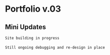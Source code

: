 # Portfolio v.03

## Mini Updates
`Site building in progress`
<br /><br />
`Still ongoing debugging and re-design in place`
